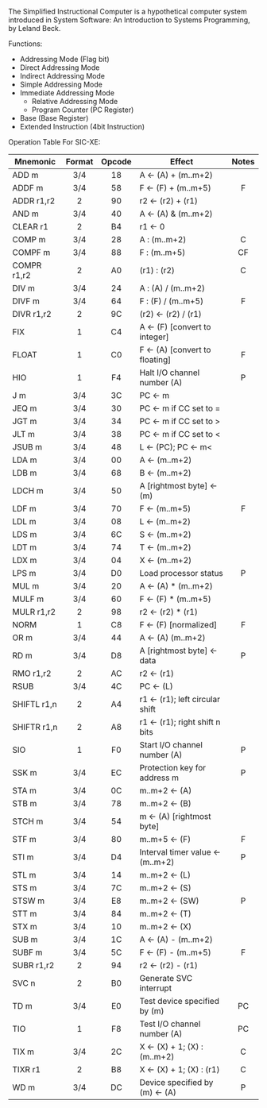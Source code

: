 The Simplified Instructional Computer is a hypothetical computer system introduced in System Software: An Introduction to Systems Programming, by Leland Beck.

Functions:
* Addressing Mode (Flag bit)
* Direct Addressing Mode
* Indirect Addressing Mode
* Simple Addressing Mode
* Immediate Addressing Mode
  * Relative Addressing Mode
  * Program Counter (PC Register)
* Base (Base Register)
* Extended Instruction (4bit Instruction)

Operation Table For SIC-XE:

|Mnemonic     |Format  |Opcode  |Effect                           |Notes
|-------------|:------:|:------:|---------------------------------|:-----:
|ADD m        |  3/4   |  18    |A ← (A) + (m..m+2)               |
|ADDF m       |  3/4   |  58    |F ← (F) + (m..m+5)               |F
|ADDR r1,r2   |   2    |  90    |r2 ← (r2) + (r1)                 
|AND m        |  3/4   |  40    |A ← (A) & (m..m+2)               
|CLEAR r1     |   2    |  B4    |r1 ← 0                           
|COMP m       |  3/4   |  28    |A : (m..m+2)                     |C
|COMPF m      |  3/4   |  88    |F : (m..m+5)                     |CF
|COMPR r1,r2  |   2    |  A0    |(r1) : (r2)                      |C
|DIV m        |  3/4   |  24    |A : (A) / (m..m+2)
|DIVF m       |  3/4   |  64    |F : (F) / (m..m+5)               |F
|DIVR r1,r2   |   2    |  9C    |(r2) ← (r2) / (r1)
|FIX          |   1    |  C4    |A ← (F) [convert to integer]
|FLOAT        |   1    |  C0    |F ← (A) [convert to floating]    |F
|HIO          |   1    |  F4    |Halt I/O channel number (A)      |P
|J m          |  3/4   |  3C    |PC ← m
|JEQ m        |  3/4   |  30    |PC ← m if CC set to =
|JGT m        |  3/4   |  34    |PC ← m if CC set to >
|JLT m        |  3/4   |  38    |PC ← m if CC set to <
|JSUB m       |  3/4   |  48    |L ← (PC); PC ← m<
|LDA m        |  3/4   |  00    |A ← (m..m+2)
|LDB m        |  3/4   |  68    |B ← (m..m+2)
|LDCH m       |  3/4   |  50    |A [rightmost byte] ← (m)
|LDF m        |  3/4   |  70    |F ← (m..m+5)                      |F
|LDL m        |  3/4   |  08    |L ← (m..m+2)
|LDS m        |  3/4   |  6C    |S ← (m..m+2)
|LDT m        |  3/4   |  74    |T ← (m..m+2)
|LDX m        |  3/4   |  04    |X ← (m..m+2)
|LPS m        |  3/4   |  D0    |Load processor status             |P
|MUL m        |  3/4   |  20    |A ← (A) * (m..m+2)
|MULF m       |  3/4   |  60    |F ← (F) * (m..m+5)
|MULR r1,r2   |   2    |  98    |r2 ← (r2) * (r1)
|NORM         |   1    |  C8    |F ← (F) [normalized]              |F
|OR m         |  3/4   |  44    |A ← (A)  (m..m+2)
|RD m         |  3/4   |  D8    |A [rightmost byte] ← data         |P
|RMO r1,r2    |   2    |  AC    |r2 ← (r1)
|RSUB         |  3/4   |  4C    |PC ← (L)
|SHIFTL r1,n  |   2    |  A4    |r1 ← (r1); left circular shift
|SHIFTR r1,n  |   2    |  A8    |r1 ← (r1); right shift n bits
|SIO          |   1    |  F0    |Start I/O channel number (A)      |P
|SSK m        |  3/4   |  EC    |Protection key for address m      |P
|STA m        |  3/4   |  0C    |m..m+2 ← (A)
|STB m        |  3/4   |  78    |m..m+2 ← (B)
|STCH m       |  3/4   |  54    |m ← (A) [rightmost byte]
|STF m        |  3/4   |  80    |m..m+5 ← (F)                       |F
|STI m        |  3/4   |  D4    |Interval timer value ← (m..m+2)    |P
|STL m        |  3/4   |  14    |m..m+2 ← (L)
|STS m        |  3/4   |  7C    |m..m+2 ← (S)
|STSW m       |  3/4   |  E8    |m..m+2 ← (SW)                      |P
|STT m        |  3/4   |  84    |m..m+2 ← (T)
|STX m        |  3/4   |  10    |m..m+2 ← (X)
|SUB m        |  3/4   |  1C    |A ← (A) - (m..m+2)
|SUBF m       |  3/4   |  5C    |F ← (F) - (m..m+5)                 |F
|SUBR r1,r2   |   2    |  94    |r2 ← (r2) - (r1)
|SVC n        |   2    |  B0    |Generate SVC interrupt
|TD m         |  3/4   |  E0    |Test device specified by (m)       |PC
|TIO          |   1    |  F8    |Test I/O channel number (A)        |PC
|TIX m        |  3/4   |  2C    |X ← (X) + 1; (X) : (m..m+2)        |C
|TIXR r1      |   2    |  B8    |X ← (X) + 1; (X) : (r1)            |C
|WD m         |  3/4   |  DC    |Device specified by (m) ← (A)      |P
